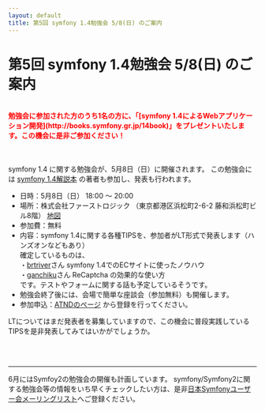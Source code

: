 ```yaml
---
layout: default
title: 第5回 symfony 1.4勉強会 5/8(日) のご案内
---
```


第5回 symfony 1.4勉強会 5/8(日) のご案内
========================================

<br />
<span style="font-weight:bold; color: red;">勉強会に参加された方のうち1名の方に、「[symfony 1.4によるWebアプリケーション開発](http://books.symfony.gr.jp/14book)」をプレゼントいたします。この機会に是非ご参加ください！</span>
<br />
<br />
<br />

symfony 1.4 に関する勉強会が、5月8日（日）に開催されます。
この勉強会には [symfony 1.4解説本](http://books.symfony.gr.jp/14book) の著者も参加し、発表も行われます。

  - 日時：5月8日（日） 18:00 〜 20:00
  - 場所：株式会社ファーストロジック （東京都港区浜松町2-6-2 藤和浜松町ビル8階） [地図](http://www.firstlogic.co.jp/about/index.html#map)
  - 参加費：無料
  - 内容：symfony 1.4に関する各種TIPSを、参加者がLT形式で発表します（ハンズオンなどもあり）<br />
    確定しているものは、<br />
    ・[brtriver](http://twitter.com/brtriver)さん symfony 1.4でのECサイトに使ったノウハウ<br />
    ・[ganchiku](http://twitter.com/ganchiku)さん ReCaptcha の効果的な使い方<br />
    です。テストやフォームに関する話も予定しているそうです。
  - 勉強会終了後には、会場で簡単な座談会（参加無料）も開催します。
  - 参加申込：[ATNDのページ](http://atnd.org/events/14987) から登録を行ってください。

LTについてはまだ発表者を募集していますので、この機会に普段実践しているTIPSを是非発表してみてはいかがでしょうか。

<br />
<br />

----

6月にはSymfoy2の勉強会の開催も計画しています。
symfony/Symfony2に関する勉強会等の情報をいち早くチェックしたい方は、是非[日本Symfonyユーザー会メーリングリスト](http://groups.google.com/group/symfony-users-ja)へご登録ください。
